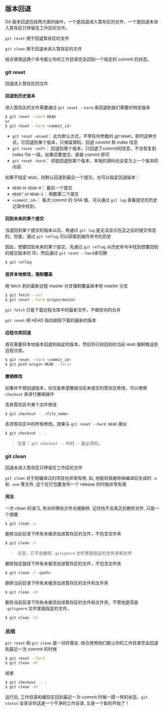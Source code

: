 ## 版本回退

Git 版本回退包括两方面的操作，一个是回退进入暂存区的文件，一个是回退未进入暂存区只停留在工作区的文件。

`git reset` 用于回退暂存区的文件

`git clean` 用于回退未进入暂存区的文件

结合使用这两个命令能让你的工作目录完全回到一个指定的 commit 的状态。


### git reset

回退进入暂存区的文件

#### 回退到历史版本

进入暂存区的文件需要通过 `git reset --hard` 来回退到我们需要的特定版本

```sh
$ git reset --hard HEAD
or
$ git reset --hard <commit_id>
```

- `git reset –mixed`： 此为默认方式，不带任何参数的 git reset，即时这种方式，它回退到某个版本，只保留源码，回退 commit 和 index 信息
- `git reset –soft`： 回退到某个版本，只回退了commit的信息，不会恢复到 index file 一级。如果还要提交，直接 commit 即可
- `git reset –hard`： 彻底回退到某个版本，本地的源码也会变为上一个版本的内容

如果不指定 `HEAD`，则默认回退到最后一个提交。也可以指定回退版本：

- `HEAD` or `HEAD~0`： 最后一个提交
- `HEAD^` or `HEAD~1`： 倒数第二个提交
- `<commit_id>`： 每次 commit 的 SHA 值，可以通过 `git log` 查看提交的历史记录中找到。

#### 回到未来的某个提交

当退回到某个提交的版本以后，再通过 `git log` 是无法显示在这之后的提交信息的。但是，通过 `git reflog` 可以获取到操作命令的历史

因此，想要回到未来的某个提交，先通过 `git reflog` 从历史命令中找到想要回到的提交版本的 ID，然后通过 `git reset --hard`来切换

```sh
$ git reflog
```

#### 放弃本地修改，强制覆盖

用 fetch 到的最新远程 master 分支强制覆盖掉本地 master 分支

```sh
$ git fetch --all
$ git reset --hard origin/master
```

`git fetch` 只是下载远程仓库中的最新文件，不做任何的合并

`git reset` 把 HEAD 指向刚刚下载的最新的版本

#### 远程仓库回退

首先需要将本地版本回退到指定的版本，然后将已经回到的当前 `HEAD` 强制推送到远程仓库。

```sh
$ git reset --hard <commit_id>
$ git push origin HEAD --force
```

#### 撤销修改

如果并不想回退版本，仅仅是希望撤销当前未提交的暂存区修改，可以使用 `checkout` 来进行撤销操作

丢弃暂存区中某个文件修改

```sh
$ git checkout -- <file_name>
```

丢弃暂存区中的所有修改。效果与 `git reset --hard HEAD` 类似

```sh
$ git checkout -- .
```

> 注意： `git checkout --` 中的 `--` 是必须的。


### git clean

回退未进入暂存区只停留在工作区的文件

`git clean` 对于刚编译过的项目也非常有用. 如, 他能轻易删除掉编译后生成的 `.o` 和 `.exe` 等文件. 这个在打包要发布一个 release 的时候非常有用

#### 用法

一次 clean 的演习, 告诉你哪些文件会被删除. 记住他不会真正的删除文件, 只是一个提醒

```sh
$ git clean -n
```

删除当前目录下所有未被添加进暂存区的文件，不包含文件夹

```sh
$ git clean -f
```

> 注意，它不会删除 `.gitignore` 文件里面指定的文件夹和文件

删除指定路径下所有未被添加进暂存区的文件，不包含文件夹

```sh
$ git clean -f <path>
```

删除当前目录下所有未被添加进暂存区的文件和文件夹

```sh
$ git clean -df
```

删除当前目录下所有未被添加进暂存区的文件和文件夹，不管他是否是 `.gitignore` 文件里面指定的文件。

```sh
$ git clean -xf
```


### 总结

`git reset` 和 `git clean` 是一对好基友. 结合使用他们能让你的工作目录完全回退到最近一次 commit 的时候

```sh
$ git reset --hard
$ git clean -df
```

或者

```sh
$ git checkout -- .
$ git clean -df
```

运行后, 工作目录和缓存区回到最近一次 commit 时候一摸一样的状态，`git status` 会告诉你这是一个干净的工作目录, 又是一个新的开始了！
